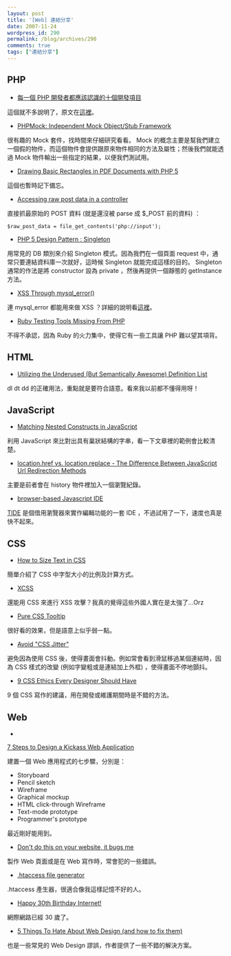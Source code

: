 ```yaml
---
layout: post
title: '[Web] 連結分享'
date: 2007-11-24
wordpress_id: 290
permalink: /blog/archives/290
comments: true
tags: ["連結分享"]
---
```


<!--more-->

## PHP

* [每一個 PHP 開發者都應該認識的十個開發項目](http://www.hkpug.net/node/221)

這個就不多說明了，原文在[這裡](http://infortech2k.wordpress.com/2007/11/11/10-projects-every-php-developer-should-use/)。

* [PHPMock: Independent Mock Object/Stub Framework](http://blog.astrumfutura.com/archives/320-PHPMock-Independent-Mock-ObjectStub-Framework.html)

很有趣的 Mock 套件，找時間來仔細研究看看。 Mock 的概念主要是幫我們建立一個假的物件，而這個物件會提供跟原來物件相同的方法及屬性；然後我們就能透過 Mock 物件輸出一些指定的結果，以便我們測試用。

* [Drawing Basic Rectangles in PDF Documents with PHP 5](http://www.devshed.com/c/a/PHP/Drawing-Basic-Rectangles-in-PDF-Documents-with-PHP-5/)

這個也暫時記下備忘。

* [Accessing raw post data in a controller](http://fashion.hosmoz.net/post/2007/11/21/Accessing-raw-post-data-in-a-controller)

直接抓最原始的 POST 資料 (就是還沒被 parse 成 $_POST 前的資料) ：

```
$raw_post_data = file_get_contents('php://input');

```

* [PHP 5 Design Pattern : Singleton](http://blog.makemepulse.com/2007/11/22/php-5-design-pattern-singleton/)

用常見的 DB 類別來介紹 Singleton 模式。因為我們在一個頁面 request 中，通常只要連結資料庫一次就好，這時候 Singleton 就能完成這樣的目的。 Singleton 通常的作法是將 constructor 設為 private ，然後再提供一個靜態的 getInstance 方法。

* [XSS Through mysql_error()](http://www.0x000000.com/?i=480)

連 mysql_error 都能用來做 XSS ？詳細的說明看[這裡](http://websecurity.ro/blog/2007/11/22/xss-in-mysql_error/)。

* [Ruby Testing Tools Missing From PHP](http://blog.astrumfutura.com/archives/321-Ruby-Testing-Tools-Missing-From-PHP.html)

不得不承認，因為 Ruby 的火力集中，使得它有一些工具讓 PHP 難以望其項背。 



## HTML

* [Utilizing the Underused (But Semantically Awesome) Definition List](http://css-tricks.com/utilizing-the-underused-but-semantically-awesome-definition-list/)

dl dt dd 的正確用法，重點就是要符合語意。看來我以前都不懂得用呀！ 



## JavaScript

* [Matching Nested Constructs in JavaScript](http://blog.stevenlevithan.com/archives/javascript-match-nested)

利用 JavaScript 來比對出具有巢狀結構的字串，看一下文章裡的範例會比較清楚。

* [ location.href vs. location.replace - The Difference Between JavaScript Url Redirection Methods](http://www.bloggingdeveloper.com/post/Location-href-vs-Location-replace---The-Difference-Between-JavaScript-Redirect-Methods.aspx)

主要是前者會在 history 物件裡加入一個瀏覽紀錄。

* [browser-based Javascript IDE](http://rd-program.blogspot.com/2007/11/browser-based-javascript-ide.html)

[TIDE](http://tide4javascript.com/) 是個借用瀏覽器來實作編輯功能的一套 IDE ，不過試用了一下，速度也真是快不起來。 



## CSS

* [How to Size Text in CSS](http://www.alistapart.com/articles/howtosizetextincss)

簡單介紹了 CSS 中字型大小的比例及計算方式。

* [XCSS](http://www.thespanner.co.uk/2007/11/20/xcss/)

還能用 CSS 來進行 XSS 攻擊？我真的覺得這些外國人實在是太強了...Orz

* [Pure CSS Tooltip](http://www.sharemycode.com/viewtopic.php?t=69)

很好看的效果，但是語意上似乎弱一點。

* [Avoid "CSS Jitter"](http://css-tricks.com/avoid-css-jitter/)

避免因為使用 CSS 後，使得畫面會抖動。例如常會看到滑鼠移過某個連結時，因為 CSS 樣式的改變 (例如字變粗或是連結加上外框) ，使得畫面不停地顫抖。

* [9 CSS Ethics Every Designer Should Have](http://www.noupe.com/how-tos/9-css-ethics-every-designer-should-have.html)

9 個 CSS 寫作的建議，用在開發或維護期間時是不錯的方法。 



## Web

* 

[7 Steps to Design a Kickass Web Application](http://blog.assembla.com/assemblablog/tabid/12618/bid/2868/What-s-the-right-sequence-of-events-for-designing-a-Web-app.aspx)

建置一個 Web 應用程式的七步驟，分別是：


* Storyboard
* Pencil sketch
* Wireframe
* Graphical mockup
* HTML click-through Wireframe
* Text-mode prototype
* Programmer's prototype


最近剛好能用到。

* [Don't do this on your website, it bugs me](http://ejoh.zmolklife.com/2007/11/06/dont-do-this-on-your-website-it-bugs-me/)

製作 Web 頁面或是在 Web 寫作時，常會犯的一些錯誤。

* [.htaccess file generator](http://cooletips.de/htaccess/)

.htaccess 產生器，很適合像我這樣記憶不好的人。

* [Happy 30th Birthday Internet!](http://cafe.elharo.com/internet/happy-30th-birthday-internet/)

網際網路已經 30 歲了。

* [5 Things To Hate About Web Design (and how to fix them)](http://www.chromaticsites.com/web-design-blog/2007-09-22/5-things-to-hate-about-web-design-and-how-to-fix-them/)

也是一些常見的 Web Design 謬誤，作者提供了一些不錯的解決方案。 


